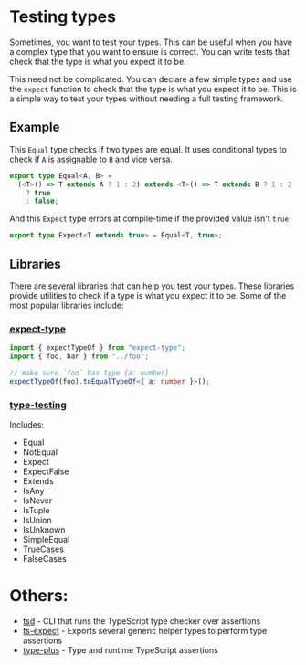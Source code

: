 # Testing types

Sometimes, you want to test your types. This can be useful when you have a complex type that you want to ensure is correct. You can write tests that check that the type is what you expect it to be.

This need not be complicated. You can declare a few simple types and use the `expect` function to check that the type is what you expect it to be. This is a simple way to test your types without needing a full testing framework.

## Example

This `Equal` type checks if two types are equal. It uses conditional types to check if `A` is assignable to `B` and vice versa.

```ts
export type Equal<A, B> =
  (<T>() => T extends A ? 1 : 2) extends <T>() => T extends B ? 1 : 2
    ? true
    : false;
```

And this `Expect` type errors at compile-time if the provided value isn't `true`

```ts
export type Expect<T extends true> = Equal<T, true>;
```

## Libraries

There are several libraries that can help you test your types. These libraries provide utilities to check if a type is what you expect it to be. Some of the most popular libraries include:

### [expect-type](https://www.npmjs.com/package/expect-type)

```ts
import { expectTypeOf } from "expect-type";
import { foo, bar } from "../foo";

// make sure `foo` has type {a: number}
expectTypeOf(foo).toEqualTypeOf<{ a: number }>();
```

### [type-testing](https://www.npmjs.com/package/type-testing)

Includes:

- Equal
- NotEqual
- Expect
- ExpectFalse
- Extends
- IsAny
- IsNever
- IsTuple
- IsUnion
- IsUnknown
- SimpleEqual
- TrueCases
- FalseCases

# Others:

- [tsd](https://github.com/tsdjs/tsd) - CLI that runs the TypeScript type checker over assertions
- [ts-expect](https://github.com/TypeStrong/ts-expect) - Exports several generic helper types to perform type assertions
- [type-plus](https://unional.github.io/type-plus/) - Type and runtime TypeScript assertions
